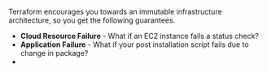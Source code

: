 
Terraform encourages you towards an immutable infrastructure architecture, so you get the following guarantees.

- **Cloud Resource Failure** - What if an EC2 instance fails a status check?
- **Application Failure** - What if your post installation script fails due to change in package?
- 
